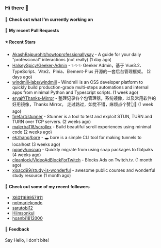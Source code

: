 ### Hi there 👋

#### 👷 Check out what I'm currently working on

#### 🔨 My recent Pull Requests


#### ⭐ Recent Stars

- [AkashRajpurohit/howtoprofessionallysay](https://github.com/AkashRajpurohit/howtoprofessionallysay) - A guide for your daily &#34;professional&#34; interactions (not really) (1 day ago)
- [HalseySpicy/Geeker-Admin](https://github.com/HalseySpicy/Geeker-Admin) - ✨✨✨ Geeker Admin，基于 Vue3.2、TypeScript、Vite2、Pinia、Element-Plus 开源的一套后台管理框架。 (2 days ago)
- [windmill-labs/windmill](https://github.com/windmill-labs/windmill) - Windmill is an OSS developer platform to quickly build production-grade multi-steps automations and internal apps from minimal Python and Typescript scripts. (1 week ago)
- [eryajf/Thanks-Mirror](https://github.com/eryajf/Thanks-Mirror) - 整理记录各个包管理器，系统镜像，以及常用软件的好用镜像，Thanks Mirror。     走过路过，如觉不错，麻烦点个赞👆🌟 (1 week ago)
- [firefart/stunner](https://github.com/firefart/stunner) - Stunner is a tool to test and exploit STUN, TURN and TURN over TCP servers. (2 weeks ago)
- [malerba118/scrollex](https://github.com/malerba118/scrollex) - Build beautiful scroll experiences using minimal code (2 weeks ago)
- [ekzhang/bore](https://github.com/ekzhang/bore) - 🕳 bore is a simple CLI tool for making tunnels to localhost (3 weeks ago)
- [popey/unsnap](https://github.com/popey/unsnap) - Quickly migrate from using snap packages to flatpaks (4 weeks ago)
- [cleanlock/VideoAdBlockForTwitch](https://github.com/cleanlock/VideoAdBlockForTwitch) - Blocks Ads on Twitch.tv. (1 month ago)
- [xioacd99/study-is-wonderful](https://github.com/xioacd99/study-is-wonderful) - awesome public courses and wonderful study resource (1 month ago)

#### 👯 Check out some of my recent followers

- [X601169957911](https://github.com/X601169957911)
- [notmariekondo](https://github.com/notmariekondo)
- [sarutobi12](https://github.com/sarutobi12)
- [Hiimsonkul](https://github.com/Hiimsonkul)
- [hoanbi1812000](https://github.com/hoanbi1812000)

#### 💬 Feedback

Say Hello, I don't bite!